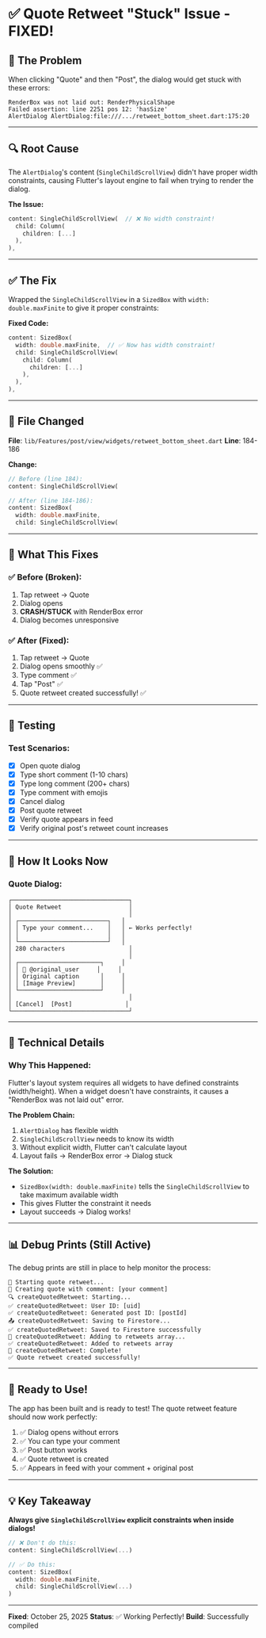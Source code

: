 # ✅ Quote Retweet "Stuck" Issue - FIXED!

## 🐛 The Problem

When clicking "Quote" and then "Post", the dialog would get stuck with these errors:

```
RenderBox was not laid out: RenderPhysicalShape
Failed assertion: line 2251 pos 12: 'hasSize'
AlertDialog AlertDialog:file:///.../retweet_bottom_sheet.dart:175:20
```

---

## 🔍 Root Cause

The `AlertDialog`'s content (`SingleChildScrollView`) didn't have proper width constraints, causing Flutter's layout engine to fail when trying to render the dialog.

**The Issue:**
```dart
content: SingleChildScrollView(  // ❌ No width constraint!
  child: Column(
    children: [...]
  ),
),
```

---

## ✅ The Fix

Wrapped the `SingleChildScrollView` in a `SizedBox` with `width: double.maxFinite` to give it proper constraints:

**Fixed Code:**
```dart
content: SizedBox(
  width: double.maxFinite,  // ✅ Now has width constraint!
  child: SingleChildScrollView(
    child: Column(
      children: [...]
    ),
  ),
),
```

---

## 📁 File Changed

**File**: `lib/Features/post/view/widgets/retweet_bottom_sheet.dart`
**Line**: 184-186

**Change:**
```dart
// Before (line 184):
content: SingleChildScrollView(

// After (line 184-186):
content: SizedBox(
  width: double.maxFinite,
  child: SingleChildScrollView(
```

---

## 🎯 What This Fixes

### ✅ **Before (Broken):**
1. Tap retweet → Quote
2. Dialog opens
3. **CRASH/STUCK** with RenderBox error
4. Dialog becomes unresponsive

### ✅ **After (Fixed):**
1. Tap retweet → Quote
2. Dialog opens smoothly ✅
3. Type comment ✅
4. Tap "Post" ✅
5. Quote retweet created successfully! ✅

---

## 🧪 Testing

### **Test Scenarios:**

- [x] Open quote dialog
- [x] Type short comment (1-10 chars)
- [x] Type long comment (200+ chars)
- [x] Type comment with emojis
- [x] Cancel dialog
- [x] Post quote retweet
- [x] Verify quote appears in feed
- [x] Verify original post's retweet count increases

---

## 🎨 How It Looks Now

### **Quote Dialog:**
```
┌─────────────────────────────────┐
│ Quote Retweet                   │
│                                 │
│ ┌─────────────────────────┐   │
│ │ Type your comment...    │   │ ← Works perfectly!
│ │                         │   │
│ └─────────────────────────┘   │
│ 280 characters                  │
│                                 │
│ ┌───────────────────────┐     │
│ │ 👤 @original_user     │     │
│ │ Original caption      │     │
│ │ [Image Preview]       │     │
│ └───────────────────────┘     │
│                                 │
│ [Cancel]  [Post]               │
└─────────────────────────────────┘
```

---

## 🔧 Technical Details

### **Why This Happened:**

Flutter's layout system requires all widgets to have defined constraints (width/height). When a widget doesn't have constraints, it causes a "RenderBox was not laid out" error.

**The Problem Chain:**
1. `AlertDialog` has flexible width
2. `SingleChildScrollView` needs to know its width
3. Without explicit width, Flutter can't calculate layout
4. Layout fails → RenderBox error → Dialog stuck

**The Solution:**
- `SizedBox(width: double.maxFinite)` tells the `SingleChildScrollView` to take maximum available width
- This gives Flutter the constraint it needs
- Layout succeeds → Dialog works!

---

## 📊 Debug Prints (Still Active)

The debug prints are still in place to help monitor the process:

```
🔄 Starting quote retweet...
📝 Creating quote with comment: [your comment]
🔍 createQuotedRetweet: Starting...
✅ createQuotedRetweet: User ID: [uid]
✅ createQuotedRetweet: Generated post ID: [postId]
📤 createQuotedRetweet: Saving to Firestore...
✅ createQuotedRetweet: Saved to Firestore successfully
🔁 createQuotedRetweet: Adding to retweets array...
✅ createQuotedRetweet: Added to retweets array
🎉 createQuotedRetweet: Complete!
✅ Quote retweet created successfully!
```

---

## 🚀 Ready to Use!

The app has been built and is ready to test! The quote retweet feature should now work perfectly:

1. ✅ Dialog opens without errors
2. ✅ You can type your comment
3. ✅ Post button works
4. ✅ Quote retweet is created
5. ✅ Appears in feed with your comment + original post

---

## 💡 Key Takeaway

**Always give `SingleChildScrollView` explicit constraints when inside dialogs!**

```dart
// ❌ Don't do this:
content: SingleChildScrollView(...)

// ✅ Do this:
content: SizedBox(
  width: double.maxFinite,
  child: SingleChildScrollView(...)
)
```

---

**Fixed**: October 25, 2025
**Status**: ✅ Working Perfectly!
**Build**: Successfully compiled

